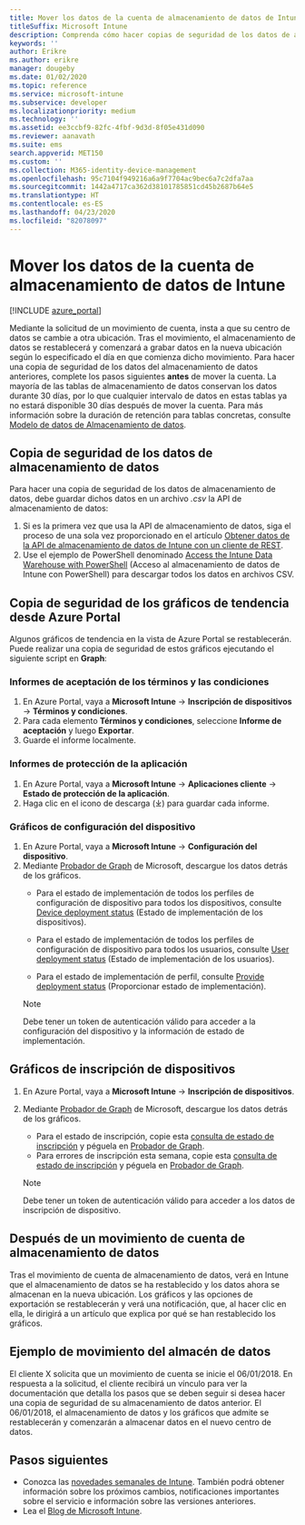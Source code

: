 ```yaml
---
title: Mover los datos de la cuenta de almacenamiento de datos de Intune
titleSuffix: Microsoft Intune
description: Comprenda cómo hacer copias de seguridad de los datos de almacenamiento de datos de Intune al mover la cuenta.
keywords: ''
author: Erikre
ms.author: erikre
manager: dougeby
ms.date: 01/02/2020
ms.topic: reference
ms.service: microsoft-intune
ms.subservice: developer
ms.localizationpriority: medium
ms.technology: ''
ms.assetid: ee3ccbf9-82fc-4fbf-9d3d-8f05e431d090
ms.reviewer: aanavath
ms.suite: ems
search.appverid: MET150
ms.custom: ''
ms.collection: M365-identity-device-management
ms.openlocfilehash: 95c7104f949216a6a9f7704ac9bec6a7c2dfa7aa
ms.sourcegitcommit: 1442a4717ca362d38101785851cd45b2687b64e5
ms.translationtype: HT
ms.contentlocale: es-ES
ms.lasthandoff: 04/23/2020
ms.locfileid: "82078097"
---
```

# <a name="move-your-intune-data-warehouse-account-data"></a>Mover los datos de la cuenta de almacenamiento de datos de Intune 

[!INCLUDE [azure_portal](../includes/azure_portal.md)]

Mediante la solicitud de un movimiento de cuenta, insta a que su centro de datos se cambie a otra ubicación. Tras el movimiento, el almacenamiento de datos se restablecerá y comenzará a grabar datos en la nueva ubicación según lo especificado el día en que comienza dicho movimiento. Para hacer una copia de seguridad de los datos del almacenamiento de datos anteriores, complete los pasos siguientes **antes** de mover la cuenta. La mayoría de las tablas de almacenamiento de datos conservan los datos durante 30 días, por lo que cualquier intervalo de datos en estas tablas ya no estará disponible 30 días después de mover la cuenta. Para más información sobre la duración de retención para tablas concretas, consulte [Modelo de datos de Almacenamiento de datos](reports-ref-data-model.md). 

## <a name="back-up-your-data-warehouse-data"></a>Copia de seguridad de los datos de almacenamiento de datos 

Para hacer una copia de seguridad de los datos de almacenamiento de datos, debe guardar dichos datos en un archivo *.csv* la API de almacenamiento de datos:  

1. Si es la primera vez que usa la API de almacenamiento de datos, siga el proceso de una sola vez proporcionado en el artículo [Obtener datos de la API de almacenamiento de datos de Intune con un cliente de REST](reports-proc-data-rest.md).
2. Use el ejemplo de PowerShell denominado [Access the Intune Data Warehouse with PowerShell](https://github.com/Microsoft/Intune-Data-Warehouse/tree/master/Samples/PowerShell) (Acceso al almacenamiento de datos de Intune con PowerShell) para descargar todos los datos en archivos CSV. 

## <a name="back-up-your-trend-charts-from-the-azure-portal"></a>Copia de seguridad de los gráficos de tendencia desde Azure Portal

Algunos gráficos de tendencia en la vista de Azure Portal se restablecerán. Puede realizar una copia de seguridad de estos gráficos ejecutando el siguiente script en **Graph**:   

### <a name="terms--conditions-acceptance-reports"></a>Informes de aceptación de los términos y las condiciones
1. En Azure Portal, vaya a **Microsoft Intune** -> **Inscripción de dispositivos** -> **Términos y condiciones**.
2. Para cada elemento **Términos y condiciones**, seleccione **Informe de aceptación** y luego **Exportar**.
3. Guarde el informe localmente.
 
### <a name="app-protection-reports"></a>Informes de protección de la aplicación  
1. En Azure Portal, vaya a **Microsoft Intune** -> **Aplicaciones cliente** -> **Estado de protección de la aplicación**.
2. Haga clic en el icono de descarga (⤓) para guardar cada informe.

### <a name="device-configuration-charts"></a>Gráficos de configuración del dispositivo 
1. En Azure Portal, vaya a **Microsoft Intune** -> **Configuración del dispositivo**.
2. Mediante [Probador de Graph](https://developer.microsoft.com/graph/graph-explorer) de Microsoft, descargue los datos detrás de los gráficos. 
    - Para el estado de implementación de todos los perfiles de configuración de dispositivo para todos los dispositivos, consulte [Device deployment status](https://graph.microsoft.com/beta/reports/deviceConfigurationDeviceActivity/content) (Estado de implementación de los dispositivos).

    - Para el estado de implementación de todos los perfiles de configuración de dispositivo para todos los usuarios, consulte [User deployment status](https://graph.microsoft.com/beta/reports/deviceConfigurationUserActivity/content) (Estado de implementación de los usuarios).

    - Para el estado de implementación de perfil, consulte [Provide deployment status](https://graph.microsoft.com/beta/deviceManagement/deviceConfigurations?$select=id,displayName,lastModifiedDateTime,deviceStatusOverview&$expand=deviceStatusOverview) (Proporcionar estado de implementación).
  
    > [!NOTE]
    > Debe tener un token de autenticación válido para acceder a la configuración del dispositivo y la información de estado de implementación.

## <a name="device-enrollment-charts"></a>Gráficos de inscripción de dispositivos
1. En Azure Portal, vaya a **Microsoft Intune** -> **Inscripción de dispositivos**.
2. Mediante [Probador de Graph](https://developer.microsoft.com/graph/graph-explorer) de Microsoft, descargue los datos detrás de los gráficos.
    - Para el estado de inscripción, copie esta [consulta de estado de inscripción](https://graph.microsoft.com/beta/reports/managedDeviceEnrollmentFailureTrends()/content) y péguela en [Probador de Graph](https://developer.microsoft.com/graph/graph-explorer).
    - Para errores de inscripción esta semana, copie esta [consulta de estado de inscripción](https://graph.microsoft.com/beta/reports/managedDeviceEnrollmentTopFailures(period=null)/content) y péguela en [Probador de Graph](https://developer.microsoft.com/graph/graph-explorer).

    > [!NOTE]
    > Debe tener un token de autenticación válido para acceder a los datos de inscripción de dispositivo. 

## <a name="after-a-data-warehouse-account-move"></a>Después de un movimiento de cuenta de almacenamiento de datos

Tras el movimiento de cuenta de almacenamiento de datos, verá en Intune que el almacenamiento de datos se ha restablecido y los datos ahora se almacenan en la nueva ubicación. Los gráficos y las opciones de exportación se restablecerán y verá una notificación, que, al hacer clic en ella, le dirigirá a un artículo que explica por qué se han restablecido los gráficos.  

## <a name="data-warehouse-move-example"></a>Ejemplo de movimiento del almacén de datos 

El cliente X solicita que un movimiento de cuenta se inicie el 06/01/2018. En respuesta a la solicitud, el cliente recibirá un vínculo para ver la documentación que detalla los pasos que se deben seguir si desea hacer una copia de seguridad de su almacenamiento de datos anterior. El 06/01/2018, el almacenamiento de datos y los gráficos que admite se restablecerán y comenzarán a almacenar datos en el nuevo centro de datos. 

## <a name="next-steps"></a>Pasos siguientes

- Conozca las [novedades semanales de Intune](../fundamentals/whats-new.md). También podrá obtener información sobre los próximos cambios, notificaciones importantes sobre el servicio e información sobre las versiones anteriores.
- Lea el [Blog de Microsoft Intune](https://go.microsoft.com/fwlink/?LinkID=273882).
